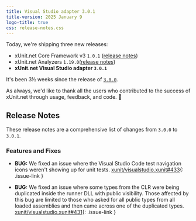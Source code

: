 ```yaml
---
title: Visual Studio adapter 3.0.1
title-version: 2025 January 9
logo-title: true
css: release-notes.css
---
```


Today, we're shipping three new releases:

* xUnit.net Core Framework v3 `1.0.1` ([release notes](/releases/v3/1.0.1))
* xUnit.net Analyzers `1.19.0`([release notes](/releases/analyzers/1.19.0))
* **xUnit.net Visual Studio adapter `3.0.1`**

It's been 3½ weeks since the release of [`3.0.0`](3.0.0).

As always, we'd like to thank all the users who contributed to the success of xUnit.net through usage, feedback, and code. 🎉

## Release Notes

These release notes are a comprehensive list of changes from `3.0.0` to `3.0.1`.

### Features and Fixes

* **BUG:** We fixed an issue where the Visual Studio Code test navigation icons weren't showing up for unit tests. [xunit/visualstudio.xunit#433](https://github.com/xunit/visualstudio.xunit/issues/433){: .issue-link }

* **BUG:** We fixed an issue where some types from the CLR were being duplicated inside the runner DLL with public visibility. Those affected by this bug are limited to those who asked for all public types from all loaded assemblies and then came across one of the duplicated types. [xunit/visualstudio.xunit#431](https://github.com/xunit/visualstudio.xunit/issues/431){: .issue-link }
